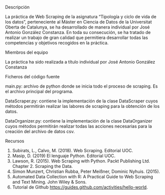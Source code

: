 Descripción

La práctica de Web Scraping de la asignatura “Tipología y ciclo de vida de los datos”, perteneciente al Máster en Ciencia de Datos de la Universitat Oberta de Catalunya, se ha desarrollado de manera individual por José Antonio González Constanza. En toda su consecución, se ha tratado de realizar un trabajo de gran calidad que permitiera desarrollar todas las competencias y objetivos recogidos en la práctica. 

Miembros del equipo

La práctica ha sido realizada a título individual por José Antonio González Constanza

Ficheros del código fuente

main.py: archivo de python donde se inicia todo el proceso de scraping. Es el archivo principal del programa.

DataScraper.py: contiene la implementación de la clase DataScraper cuyos métodos permitirán realizar las labores de scraping para la obtención de los datos.

DataOrganizer.py: contiene la implementación de la clase DataOrganizer cuyos métodos permitirán realizar todas las acciones necesarias para la creación del archivo de datos csv.

Recursos

1. Subirats, L., Calvo, M. (2018). Web Scraping. Editorial UOC.  
2. Masip, D. (2019) El lenguaje Python. Editorial UOC.  
3. Lawson, R. (2015). Web Scraping with Python. Packt Publishing Ltd. Chapter 2. Scraping the Data. 
4. Simon Munzert, Christian Rubba, Peter Meißner, Dominic Nyhuis. (2015). 
5. Automated Data Collection with R: A Practical Guide to Web Scraping and Text Mining. 
John Wiley & Sons. 
6. Tutorial de Github https://guides.github.com/activities/hello-world.

